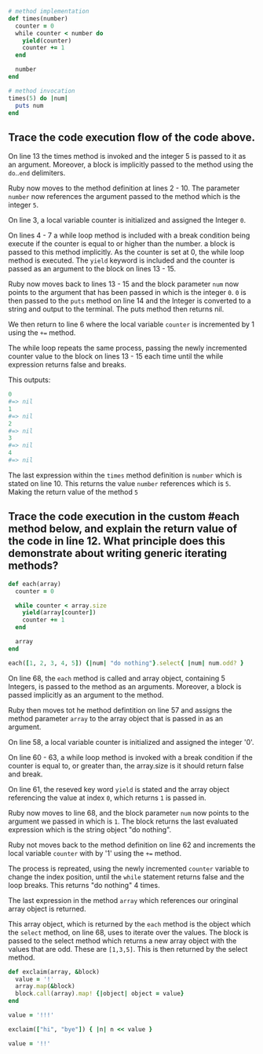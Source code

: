 ```ruby
# method implementation
def times(number)
  counter = 0
  while counter < number do
    yield(counter)
    counter += 1
  end

  number
end

# method invocation
times(5) do |num|
  puts num
end
```

## Trace the code execution flow of the code above.

On line 13 the times method is invoked and the integer 5 is passed to it as an argument. Moreover, a block is implicitly passed to the method using the `do`..`end` delimiters.

Ruby now moves to the method definition at lines 2 - 10. The parameter `number` now references the argument passed to the method which is the integer `5`.

On line 3, a local variable counter is initialized and assigned the Integer `0`.

On lines 4 - 7 a while loop method is included with a break condition being execute if the counter is equal to or higher than the number. a block is passed to this method implicitly. 
As the counter is set at 0, the while loop method is executed. The `yield` keyword is included and the counter is passed as an argument to the block on lines 13 - 15. 

Ruby now moves back to lines 13 - 15 and the block parameter `num` now points to the argument that has been passed in which is the integer `0`. `0` is then passed to the `puts` method on 
line 14 and the Integer is converted to a string and output to the terminal. The puts method then returns nil.

We then return to line 6 where the local variable `counter` is incremented by 1 using the `+=` method.

The while loop repeats the same process, passing the newly incremented counter value to the block on lines 13 - 15 each time until the while expression returns false and breaks.

This outputs:
```ruby
0
#=> nil
1
#=> nil
2
#=> nil
3
#=> nil
4
#=> nil
```

The last expression within the `times` method definition is `number` which is stated on line 10. This returns the value `number` references which is `5`. Making the return value of the method `5`


## Trace the code execution in the custom #each method below, and explain the return value of the code in line 12. What principle does this demonstrate about writing generic iterating methods?

```ruby
def each(array)
  counter = 0

  while counter < array.size
    yield(array[counter])
    counter += 1
  end

  array
end

each([1, 2, 3, 4, 5]) {|num| "do nothing"}.select{ |num| num.odd? }
```

On line 68, the `each` method is called and array object, containing 5 Integers, is passed to the method as an arguments. Moreover, a block is passed implicitly as an argument to the method. 

Ruby then moves tot he method defintition on line 57 and assigns the method parameter `array` to the array object that is passed in as an argument.

On line 58,  a local variable counter is initialized and assigned the integer '0'.

On line 60 - 63, a while loop method is invoked with a break condition if the counter is equal to, or greater than, the array.size is it should return false and break. 

On line 61, the reseved key word `yield` is stated and the array object referencing the value at index `0`, which returns `1` is passed in. 

Ruby now moves to line 68, and the block parameter `num` now points to the argument we passed in which is `1`.  The block returns the last evaluated expression which is the string object "do nothing".

Ruby not moves back to the method definition on line 62 and increments the local variable `counter` with by '1' using the `+=` method.

The process is repreated, using the newly incremented `counter` variable to change the index position, until the `while` statement returns false and the loop breaks. This returns "do nothing" 4 times.

The last expression in the method `array` which references our oringinal array object is returned.

This array object, which is returned by the `each` method is the object which the `select` method, on line 68, uses to iterate over the values. The block is passed to the select method which returns a new array object with the values that are odd. These are `[1,3,5]`. This is then returned by the select method.


```ruby
def exclaim(array, &block) 
  value = '!'
  array.map(&block) 
  block.call(array).map! {|object| object = value} 
end

value = '!!!'

exclaim(["hi", "bye"]) { |n| n << value }

value = '!!'
```